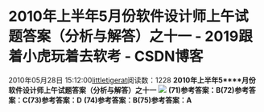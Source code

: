 # 2010年上半年5月份软件设计师上午试题答案（分析与解答）之十一 - 2019跟着小虎玩着去软考 - CSDN博客
2010年05月28日 15:12:00[littletigerat](https://me.csdn.net/littletigerat)阅读数：1228
**2010****年上半年****5****月份软件设计师上午试题答案（分析与解答）之十一**
![](http://hi.csdn.net/attachment/201006/1/0_1275356141wZY7.gif)
**(71)参考答案：B(72)参考答案：C(73)参考答案：D**
**(74)参考答案：B(75)参考答案：A**
